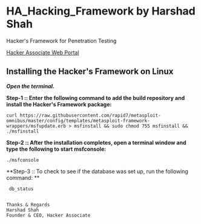 # HA_Hacking_Framework by Harshad Shah
Hacker's Framework for Penetration Testing

[Hacker Associate Web Portal](https://www.hackerassociate.com)


## Installing the Hacker's Framework on Linux

***Open the terminal.***

**Step-1 :: Enter the following command to add the build repository and install the Hacker's Framework package:**

```
curl https://raw.githubusercontent.com/rapid7/metasploit-omnibus/master/config/templates/metasploit-framework-wrappers/msfupdate.erb > msfinstall && sudo chmod 755 msfinstall && ./msfinstall

```

**Step-2 ::  After the installation completes, open a terminal window and type the following to start msfconsole:**

```
./msfconsole

```

**Step-3 :: To check to see if the database was set up, run the following command: **

```
 db_status   
 
```



```
Thanks & Regards
Harshad Shah
Founder & CEO, Hacker Associate 

```

